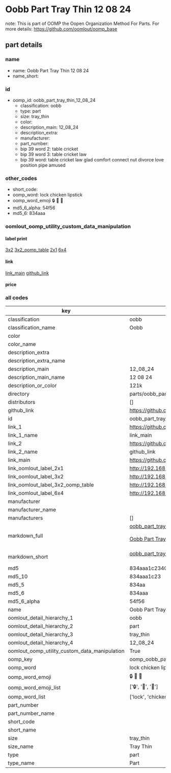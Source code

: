 # Oobb Part Tray Thin 12 08 24  

note: This is part of OOMP the Oopen Organization Method For Parts. For more details: https://github.com/oomlout/oomp_base

##  part details





### name
* name: Oobb Part Tray Thin 12 08 24
* name_short: 
### id
* oomp_id: oobb_part_tray_thin_12_08_24
  * classification: oobb
  * type: part
  * size: tray_thin
  * color: 
  * description_main: 12_08_24
  * description_extra: 
  * manufacturer: 
  * part_number: 
  * bip 39 word 2: table cricket
  * bip 39 word 3: table cricket law
  * bip 39 word: table cricket law glad comfort connect nut divorce love position pipe amused

### other_codes
* short_code: 
* oomp_word: lock chicken lipstick
* oomp_word_emoji :lock: :chicken: :lipstick:
* md5_6_alpha: 54f56
* md5_6: 834aaa






### oomlout_oomp_utility_custom_data_manipulation
#### label print
[3x2](http://192.168.1.245:1112/?label=oomp%2054f56)
[3x2_oomp_table](http://192.168.1.107:1112/?label=oomp%2054f56)
[2x1](http://192.168.1.242:1112/?label=oomp%2054f56)
[6x4](http://192.168.1.55:1112/?label=oomp%2054f56)    

#### link

[link_main](https://github.com/oomlout/oomlout_oomp_current_version_messy/tree/main/parts/oobb_part_tray_thin_12_08_24) [github_link](https://github.com/oomlout/oomlout_oomp_part_src/tree/main/parts/oobb_part_tray_thin_12_08_24)                             

#### price







### all codes 
| key | value |  
| --- | --- |  
| classification | oobb |  
| classification_name | Oobb |  
| color |  |  
| color_name |  |  
| description_extra |  |  
| description_extra_name |  |  
| description_main | 12_08_24 |  
| description_main_name | 12 08 24 |  
| description_or_color | 121k |  
| directory | parts/oobb_part_tray_thin_12_08_24 |  
| distributors | [] |  
| github_link | https://github.com/oomlout/oomlout_oomp_part_src/tree/main/parts/oobb_part_tray_thin_12_08_24 |  
| id | oobb_part_tray_thin_12_08_24 |  
| link_1 | https://github.com/oomlout/oomlout_oomp_current_version_messy/tree/main/parts/oobb_part_tray_thin_12_08_24 |  
| link_1_name | link_main |  
| link_2 | https://github.com/oomlout/oomlout_oomp_part_src/tree/main/parts/oobb_part_tray_thin_12_08_24 |  
| link_2_name | github_link |  
| link_main | https://github.com/oomlout/oomlout_oomp_current_version_messy/tree/main/parts/oobb_part_tray_thin_12_08_24 |  
| link_oomlout_label_2x1 | http://192.168.1.242:1112/?label=oomp%2054f56 |  
| link_oomlout_label_3x2 | http://192.168.1.245:1112/?label=oomp%2054f56 |  
| link_oomlout_label_3x2_oomp_table | http://192.168.1.107:1112/?label=oomp%2054f56 |  
| link_oomlout_label_6x4 | http://192.168.1.55:1112/?label=oomp%2054f56 |  
| manufacturer |  |  
| manufacturer_name |  |  
| manufacturers | [] |  
| markdown_full | [oobb_part_tray_thin_12_08_24](https://github.com/oomlout/oomlout_oomp_current_version_messy/tree/main/parts/oobb_part_tray_thin_12_08_24)<br>[](https://github.com/oomlout/oomlout_oomp_current_version_messy/tree/main/parts/oobb_part_tray_thin_12_08_24)<br>[Oobb Part Tray Thin 12 08 24](https://github.com/oomlout/oomlout_oomp_current_version_messy/tree/main/parts/oobb_part_tray_thin_12_08_24)<br><br> |  
| markdown_short | [oobb_part_tray_thin_12_08_24](https://github.com/oomlout/oomlout_oomp_current_version_messy/tree/main/parts/oobb_part_tray_thin_12_08_24)<br><br> |  
| md5 | 834aaa1c234012f4bc971628fbccdee7 |  
| md5_10 | 834aaa1c23 |  
| md5_5 | 834aa |  
| md5_6 | 834aaa |  
| md5_6_alpha | 54f56 |  
| name | Oobb Part Tray Thin 12 08 24 |  
| oomlout_detail_hierarchy_1 | oobb |  
| oomlout_detail_hierarchy_2 | part |  
| oomlout_detail_hierarchy_3 | tray_thin |  
| oomlout_detail_hierarchy_4 | 12_08_24 |  
| oomlout_oomp_utility_custom_data_manipulation | True |  
| oomp_key | oomp_oobb_part_tray_thin_12_08_24 |  
| oomp_word | lock chicken lipstick |  
| oomp_word_emoji | :lock: :chicken: :lipstick: |  
| oomp_word_emoji_list | [':lock:', ':chicken:', ':lipstick:'] |  
| oomp_word_list | ['lock', 'chicken', 'lipstick'] |  
| part_number |  |  
| part_number_name |  |  
| short_code |  |  
| short_name |  |  
| size | tray_thin |  
| size_name | Tray Thin |  
| type | part |  
| type_name | Part |  
